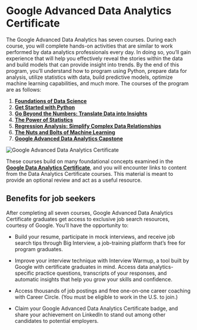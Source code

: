 # Google Advanced Data Analytics Certificate

The Google Advanced Data Analytics has seven courses. During each course, you will complete hands-on activities that are similar to work performed by data analytics professionals every day. In doing so, you’ll gain experience that will help you effectively reveal the stories within the data and build models that can provide insight into trends. By the end of this program, you’ll understand how to program using Python, prepare data for analysis, utilize statistics with data, build predictive models, optimize machine learning capabilities, and much more. The courses of the program are as follows:

1. [**Foundations of Data Science**](https://www.coursera.org/learn/foundations-of-data-science)
2. [**Get Started with Python**](https://www.coursera.org/learn/get-started-with-python)
3. [**Go Beyond the Numbers: Translate Data into Insights**](https://www.coursera.org/learn/go-beyond-the-numbers-translate-data-into-insight)
4. [**The Power of Statistics**](https://www.coursera.org/learn/the-power-of-statistics)
5. [**Regression Analysis: Simplify Complex Data Relationships**](https://www.coursera.org/learn/regression-analysis-simplify-complex-data-relationships)
6. [**The Nuts and Bolts of Machine Learning**](https://www.coursera.org/learn/the-nuts-and-bolts-of-machine-learning)
7. [**Google Advanced Data Analytics Capstone**](https://www.coursera.org/learn/google-advanced-data-analytics-capstone)

![](https://d3c33hcgiwev3.cloudfront.net/imageAssetProxy.v1/GvFF8_HySoSboy3q1l8LDA_dca2e6bc73bd4cdca355178059b149f1_5lqyTqW7lsceLrjP7YDz7LMwDEGn1xSsHZDN4LA8pLFIKrsexaOAQY7WpOEVXcNE3pUdUIAirUZCCyv-ojZUL5M3x3KHfY_w6g7xaif4GmzJN-muEIR0AtbPLL2_U11papTfMtg_f2_e7uZ9irPOJeE?expiry=1749254400000&hmac=iKa4IFUzgpVU5_dNdCX4-S0bSrYUGflCEjZEgNmaY_M "Google Advanced Data Analytics Certificate")

These courses build on many foundational concepts examined in the 
[**Google Data Analytics Certificate**](https://www.coursera.org/professional-certificates/google-data-analytics), and you will encounter links to content from the Data Analytics Certificate courses. This material is meant to provide an optional review and act as a useful resource.

## Benefits for job seekers
After completing all seven courses, Google Advanced Data Analytics Certificate graduates get access to exclusive job search resources, courtesy of Google. You’ll have the opportunity to:

* Build your resume, participate in mock interviews, and receive job search tips through Big Interview, a job-training platform that’s free for program graduates.

* Improve your interview technique with Interview Warmup, a tool built by Google with certificate graduates in mind. Access data analytics-specific practice questions, transcripts of your responses, and automatic insights that help you grow your skills and confidence.

* Access thousands of job postings and free one-on-one career coaching with Career Circle. (You must be eligible to work in the U.S. to join.)

* Claim your Google Advanced Data Analytics Certificate badge, and share your achievement on LinkedIn to stand out among other candidates to potential employers.
